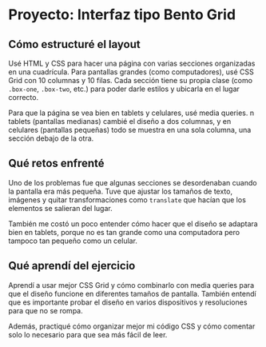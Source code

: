 # Proyecto: Interfaz tipo Bento Grid

## Cómo estructuré el layout

Usé HTML y CSS para hacer una página con varias secciones organizadas en una cuadrícula. 
Para pantallas grandes (como computadores), usé CSS Grid con 10 columnas y 10 filas.
Cada sección tiene su propia clase (como `.box-one`, `.box-two`, etc.) para poder darle estilos y ubicarla en el lugar correcto.

Para que la página se vea bien en tablets y celulares, usé media queries. 
n tablets (pantallas medianas) cambié el diseño a dos columnas, y en celulares (pantallas pequeñas)
todo se muestra en una sola columna, una sección debajo de la otra.

## Qué retos enfrenté

Uno de los problemas fue que algunas secciones se desordenaban cuando la pantalla era más pequeña.
Tuve que ajustar los tamaños de texto, imágenes y quitar transformaciones como `translate`
que hacían que los elementos se salieran del lugar.

También me costó un poco entender cómo hacer que el diseño se adaptara bien en tablets, 
porque no es tan grande como una computadora pero tampoco tan pequeño como un celular.

## Qué aprendí del ejercicio

Aprendí a usar mejor CSS Grid y cómo combinarlo con media queries para que el diseño funcione en diferentes tamaños de pantalla.
También entendí que es importante probar el diseño en varios dispositivos y resoluciones para que no se rompa.

Además, practiqué cómo organizar mejor mi código CSS y cómo comentar solo lo necesario para que sea más fácil de leer.

